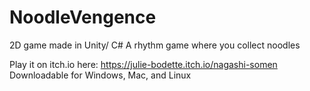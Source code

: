 # NoodleVengence

2D game made in Unity/ C#
A rhythm game where you collect noodles 

Play it on itch.io here: https://julie-bodette.itch.io/nagashi-somen
Downloadable for Windows, Mac, and Linux
